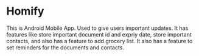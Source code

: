 # Homify

This is Android Mobile App. Used to give users important updates. It has features like store important document id and expriy date, store important contacts, and also has a feature to add grocery list. It also has a feature to set reminders for the documents and contacts.
